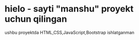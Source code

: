 # hielo - sayti "manshu" proyekt uchun qilingan
ushbu proyektda HTML,CSS,JavaScript,Bootstrap ishlatganman
